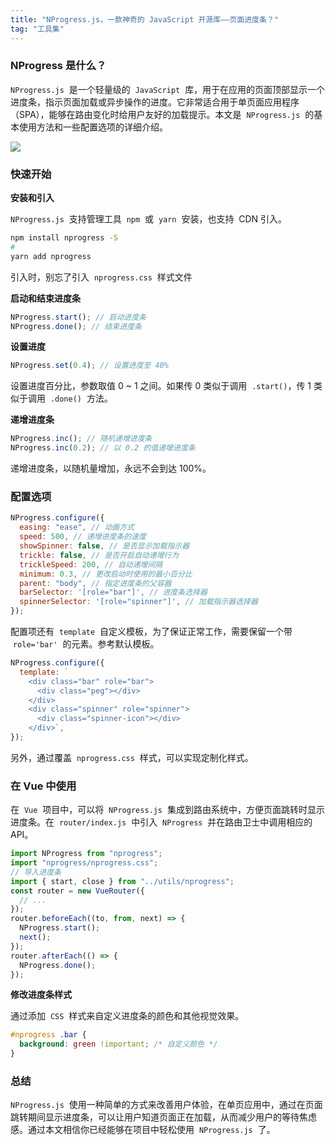 ```yaml
---
title: "NProgress.js，一款神奇的 JavaScript 开源库——页面进度条？"
tag: "工具集"
---
```


### NProgress 是什么？

`NProgress.js`  是一个轻量级的  `JavaScript`  库，用于在应用的页面顶部显示一个进度条，指示页面加载或异步操作的进度。它非常适合用于单页面应用程序（SPA），能够在路由变化时给用户友好的加载提示。本文是  `NProgress.js`  的基本使用方法和一些配置选项的详细介绍。

<img src="../imgs/57/01.gif" />

### 快速开始

**安装和引入**

`NProgress.js`  支持管理工具  `npm`  或  `yarn`  安装，也支持  CDN 引入。

```sh
npm install nprogress -S
#
yarn add nprogress
```

引入时，别忘了引入  `nprogress.css`  样式文件

**启动和结束进度条**

```js
NProgress.start(); // 启动进度条
NProgress.done(); // 结束进度条
```

**设置进度**

```js
NProgress.set(0.4); // 设置进度至 40%
```

设置进度百分比，参数取值 0 ~ 1 之间。如果传 0 类似于调用  `.start()`，传 1 类似于调用  `.done()`  方法。

**递增进度条**

```js
NProgress.inc(); // 随机递增进度条
NProgress.inc(0.2); // 以 0.2 的值递增进度条
```

递增进度条，以随机量增加，永远不会到达 100%。

### 配置选项

```js
NProgress.configure({
  easing: "ease", // 动画方式
  speed: 500, // 递增进度条的速度
  showSpinner: false, // 是否显示加载指示器
  trickle: false, // 是否开启自动递增行为
  trickleSpeed: 200, // 自动递增间隔
  minimum: 0.3, // 更改启动时使用的最小百分比
  parent: "body", // 指定进度条的父容器
  barSelector: '[role="bar"]', // 进度条选择器
  spinnerSelector: '[role="spinner"]', // 加载指示器选择器
});
```

配置项还有  `template`  自定义模板，为了保证正常工作，需要保留一个带  `role='bar'`  的元素。参考默认模板。

```js
NProgress.configure({
  template: `
    <div class="bar" role="bar">
      <div class="peg"></div>
    </div>
    <div class="spinner" role="spinner">
      <div class="spinner-icon"></div>
    </div>`,
});
```

另外，通过覆盖  `nprogress.css`  样式，可以实现定制化样式。

### 在 Vue 中使用

在  `Vue`  项目中，可以将  `NProgress.js`  集成到路由系统中，方便页面跳转时显示进度条。在  `router/index.js`  中引入  `NProgress`  并在路由卫士中调用相应的 API。

```js
import NProgress from "nprogress";
import "nprogress/nprogress.css";
// 导入进度条
import { start, close } from "../utils/nprogress";
const router = new VueRouter({
  // ...
});
router.beforeEach((to, from, next) => {
  NProgress.start();
  next();
});
router.afterEach(() => {
  NProgress.done();
});
```

**修改进度条样式**

通过添加  `CSS`  样式来自定义进度条的颜色和其他视觉效果。

```css
#nprogress .bar {
  background: green !important; /* 自定义颜色 */
}
```

### 总结

`NProgress.js`  使用一种简单的方式来改善用户体验，在单页应用中，通过在页面跳转期间显示进度条，可以让用户知道页面正在加载，从而减少用户的等待焦虑感。通过本文相信你已经能够在项目中轻松使用  `NProgress.js`  了。
